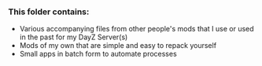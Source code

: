 ### This folder contains:
- Various accompanying files from other people's mods that I use or used in the past for my DayZ Server(s)
- Mods of my own that are simple and easy to repack yourself
- Small apps in batch form to automate processes
